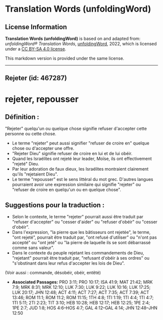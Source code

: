 # Translation Words (unfoldingWord)

## License Information

**Translation Words (unfoldingWord)** is based on and adapted from: _unfoldingWord® Translation Words_, [unfoldingWord](https://unfoldingword.org/utw), 2022, which is licensed under a [CC BY-SA 4.0 license](https://creativecommons.org/licenses/by-sa/4.0/legalcode.en).

This markdown version is provided under the same license.



--------------------------------

## Rejeter (id: 467287)

rejeter, repousser
==================

Définition :
------------

"Rejeter" quelqu'un ou quelque chose signifie refuser d'accepter cette personne ou cette chose.

* Le terme "rejeter" peut aussi signifier "refuser de croire en" quelque chose ou d'accepter une offre.
* "Rejeter Dieu" signifie refuser de croire en lui et de lui obéir.
* Quand les Israélites ont rejeté leur leader, Moïse, ils ont effectivement "rejeté" Dieu.
* Par leur adoration de faux dieux, les Israélites montraient clairement qu'ils "rejetaient Dieu".
* Le terme "repousser" est le sens littéral du mot grec. D'autres langues pourraient avoir une expression similaire qui signifie "rejeter" ou "refuser de croire en quelqu'un ou en quelque chose".

Suggestions pour la traduction :
--------------------------------

* Selon le contexte, le terme "rejeter" pourrait aussi être traduit par "refuser d'accepter" ou "cesser d'aider" ou "refuser d'obéir" ou "cesser d'obéir".
* Dans l'expression, "la pierre que les bâtisseurs ont rejetée", le terme, "ont rejeté", pourrait être traduit par, "ont refusé d'utiliser" ou "n'ont pas accepté" ou "ont jeté" ou "la pierre de laquelle ils se sont débarrassé comme sans valeur".
* Dans le contexte du peuple rejetant les commandements de Dieu, "rejetant" pourrait être traduit par, "refusant d'obéir à ses ordres" ou "s'obstinant dans leur refus d'accepter les lois de Dieu".

(Voir aussi : commande, désobéir, obéir, entêté)

* **Associated Passages:** PRO 3:11; PRO 10:17; ISA 41:9; MAT 21:42; MRK 7:9; MRK 8:31; MRK 12:10; LUK 7:30; LUK 9:22; LUK 10:16; LUK 17:25; LUK 20:17; JHN 12:48; ACT 4:11; ACT 7:27; ACT 7:35; ACT 7:39; ACT 13:46; ROM 11:1; ROM 11:2; ROM 11:15; 1TH 4:8; 1TI 1:19; 1TI 4:4; 1TI 4:7; 1TI 5:11; 2TI 2:23; TIT 3:10; HEB 10:28; HEB 12:17; HEB 12:25; 1PE 2:4; 1PE 2:7; JUD 1:8; HOS 4:6–HOS 4:7; GAL 4:12–GAL 4:14; JHN 12:48–JHN 12:50

